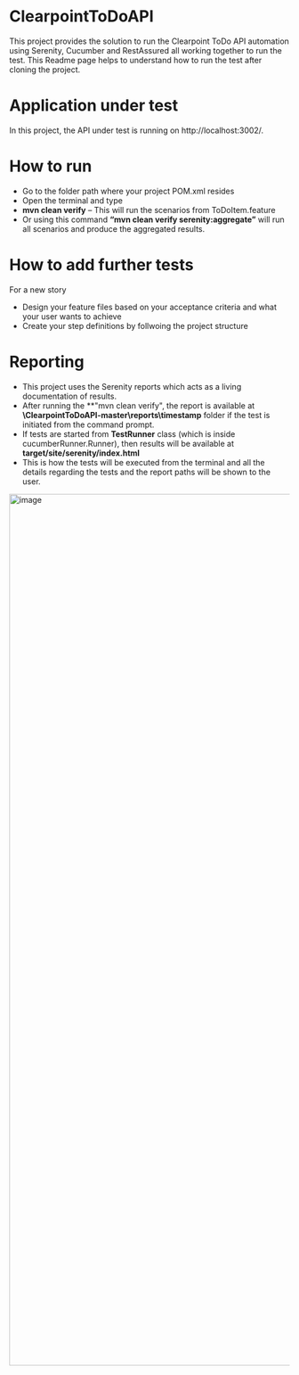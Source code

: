 # ClearpointToDoAPI
This project provides the solution to run the Clearpoint ToDo API automation using Serenity, Cucumber and RestAssured all working together to run the test.
This Readme page helps to understand how to run the test after cloning the project.

# Application under test
In this project, the API under test is running on http://localhost:3002/. 

# How to run
-	Go to the folder path where your project POM.xml resides 
- Open the terminal and type
-	**mvn clean verify** – This will run the scenarios from ToDoItem.feature
-	Or using this command **“mvn clean verify serenity:aggregate”**  will run all scenarios and produce the aggregated results.

# How to add further tests
For a new story
-	Design your feature files based on your acceptance criteria and what your user wants to achieve
-	Create your step definitions by follwoing the project structure

# Reporting
- This project uses the Serenity reports which acts as a living documentation of results.
- After running the **"mvn clean verify", the report is available at **\ClearpointToDoAPI-master\reports\timestamp** folder if the test is initiated from the command prompt.
- If tests are started from **TestRunner** class (which is inside cucumberRunner.Runner), then results will be available at **target/site/serenity/index.html**
- This is how the tests will be executed from the terminal and all the details regarding the tests and the report paths will be shown to the user.
<img width="1564" alt="image" src="https://user-images.githubusercontent.com/26117118/184588950-92c28ec0-3a26-4696-9db1-687d10625871.png">
